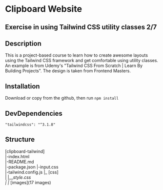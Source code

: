 # Clipboard Website
## Exercise in using Tailwind CSS utility classes 2/7

## Description
This is a project-based course to learn how to create awesome layouts using the Tailwind CSS framework and get comfortable using utility classes. An example is from Udemy's "Tailwind CSS From Scratch | Learn By Building Projects". The design is taken from Frontend Masters.


## Installation

Download or copy from the github, then run `npm install`

## DevDependencies 

    "tailwindcss": "^3.1.8"

## Structure 

[clipboard-tailwind]  
  |-index.html  
  |-README.md  
  |-package.json 
  |-input.css  
  |-tailwind.config.js 
  |_ [css]  
  |   |___style.css  
  | 
  |_ [images](17 images)  
  

